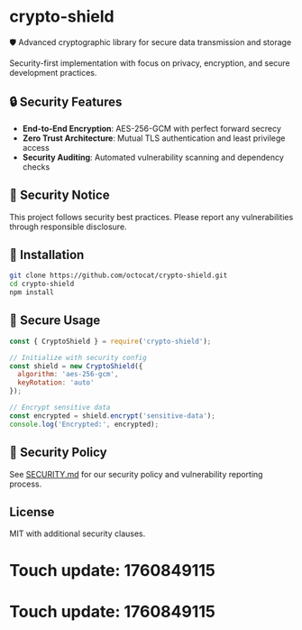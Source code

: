 # crypto-shield

🛡️ Advanced cryptographic library for secure data transmission and storage

Security-first implementation with focus on privacy, encryption, and secure development practices.

## 🔒 Security Features

- **End-to-End Encryption**: AES-256-GCM with perfect forward secrecy
- **Zero Trust Architecture**: Mutual TLS authentication and least privilege access
- **Security Auditing**: Automated vulnerability scanning and dependency checks

## 🚨 Security Notice

This project follows security best practices. Please report any vulnerabilities through responsible disclosure.

## 🔐 Installation

```bash
git clone https://github.com/octocat/crypto-shield.git
cd crypto-shield
npm install
```

## 🎯 Secure Usage

```javascript
const { CryptoShield } = require('crypto-shield');

// Initialize with security config
const shield = new CryptoShield({
  algorithm: 'aes-256-gcm',
  keyRotation: 'auto'
});

// Encrypt sensitive data
const encrypted = shield.encrypt('sensitive-data');
console.log('Encrypted:', encrypted);
```

## 📜 Security Policy

See [SECURITY.md](SECURITY.md) for our security policy and vulnerability reporting process.

## License

MIT with additional security clauses.

# Touch update: 1760849115

# Touch update: 1760849115
